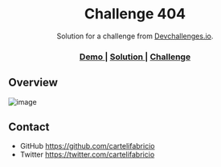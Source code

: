 <!-- Please update value in the {}  -->

<h1 align="center">Challenge 404</h1>

<div align="center">
   Solution for a challenge from  <a href="http://devchallenges.io" target="_blank">Devchallenges.io</a>.
</div>

<div align="center">
  <h3>
    <a href="https://agitated-mcnulty-2a1e8e.netlify.app/">
      Demo
    </a>
    <span> | </span>
    <a href="https://agitated-mcnulty-2a1e8e.netlify.app/">
      Solution
    </a>
    <span> | </span>
    <a href="https://devchallenges.io/challenges/wBunSb7FPrIepJZAg0sY">
      Challenge
    </a>
  </h3>
</div>

<!-- TABLE OF CONTENTS -->


## Overview

![image](https://user-images.githubusercontent.com/39109050/118689618-975c5c00-b7dd-11eb-9ec8-2627a0f40dad.png)


## Contact

- GitHub https://github.com/cartelifabricio
- Twitter https://twitter.com/cartelifabricio

